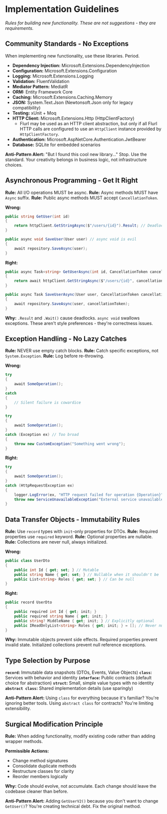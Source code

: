 # Implementation Guidelines

*Rules for building new functionality. These are not suggestions - they are requirements.*

## Community Standards - No Exceptions

When implementing new functionality, use these libraries. Period.

- **Dependency Injection:** Microsoft.Extensions.DependencyInjection
- **Configuration:** Microsoft.Extensions.Configuration
- **Logging:** Microsoft.Extensions.Logging
- **Validation:** FluentValidation
- **Mediator Pattern:** MediatR
- **ORM:** Entity Framework Core
- **Caching:** Microsoft.Extensions.Caching.Memory
- **JSON:** System.Text.Json (Newtonsoft.Json only for legacy compatibility)
- **Testing:** xUnit + Moq
- **HTTP Client:** Microsoft.Extensions.Http (HttpClientFactory)
    - Flurl may be used as an HTTP client abstraction, but only if all Flurl HTTP calls are configured to use an `HttpClient` instance provided by `HttpClientFactory`.
- **Authentication:** Microsoft.AspNetCore.Authentication.JwtBearer
- **Database:** SQLite for embedded scenarios

**Anti-Pattern Alert:** "But I found this cool new library..." Stop. Use the standard. Your creativity belongs in business logic, not infrastructure choices.

## Asynchronous Programming - Get It Right

**Rule:** All I/O operations MUST be async.
**Rule:** Async methods MUST have `Async` suffix.
**Rule:** Public async methods MUST accept `CancellationToken`.

**Wrong:**
```csharp
public string GetUser(int id)
{
    return httpClient.GetStringAsync($"/users/{id}").Result; // Deadlock waiting to happen
}

public async void SaveUser(User user) // async void is evil
{
    await repository.SaveAsync(user);
}
```

**Right:**
```csharp
public async Task<string> GetUserAsync(int id, CancellationToken cancellationToken = default)
{
    return await httpClient.GetStringAsync($"/users/{id}", cancellationToken);
}

public async Task SaveUserAsync(User user, CancellationToken cancellationToken = default)
{
    await repository.SaveAsync(user, cancellationToken);
}
```

**Why:** `.Result` and `.Wait()` cause deadlocks. `async void` swallows exceptions. These aren't style preferences - they're correctness issues.

## Exception Handling - No Lazy Catches

**Rule:** NEVER use empty catch blocks.
**Rule:** Catch specific exceptions, not `System.Exception`.
**Rule:** Log before re-throwing.

**Wrong:**
```csharp
try
{
    await SomeOperation();
}
catch
{
    // Silent failure is cowardice
}

try
{
    await SomeOperation();
}
catch (Exception ex) // Too broad
{
    throw new CustomException("Something went wrong");
}
```

**Right:**
```csharp
try
{
    await SomeOperation();
}
catch (HttpRequestException ex)
{
    logger.LogError(ex, "HTTP request failed for operation {Operation}", nameof(SomeOperation));
    throw new ServiceUnavailableException("External service unavailable", ex);
}
```

## Data Transfer Objects - Immutability Rules

**Rule:** Use `record` types with `init`-only properties for DTOs.
**Rule:** Required properties use `required` keyword.
**Rule:** Optional properties are nullable.
**Rule:** Collections are never null, always initialized.

**Wrong:**
```csharp
public class UserDto
{
    public int Id { get; set; } // Mutable
    public string Name { get; set; } // Nullable when it shouldn't be
    public List<string> Roles { get; set; } // Can be null
}
```

**Right:**
```csharp
public record UserDto
{
    public required int Id { get; init; }
    public required string Name { get; init; }
    public string? MiddleName { get; init; } // Explicitly optional
    public IReadOnlyList<string> Roles { get; init; } = []; // Never null
}
```

**Why:** Immutable objects prevent side effects. Required properties prevent invalid state. Initialized collections prevent null reference exceptions.

## Type Selection by Purpose

**`record`:** Immutable data snapshots (DTOs, Events, Value Objects)
**`class`:** Services with behavior and identity
**`interface`:** Public contracts (default choice for abstraction)
**`struct`:** Small, simple value types with no identity
**`abstract class`:** Shared implementation details (use sparingly)

**Anti-Pattern Alert:** Using `class` for everything because it's familiar? You're ignoring better tools. Using `abstract class` for contracts? You're limiting extensibility.

## Surgical Modification Principle

**Rule:** When adding functionality, modify existing code rather than adding wrapper methods.

**Permissible Actions:**
- Change method signatures
- Consolidate duplicate methods
- Restructure classes for clarity
- Reorder members logically

**Why:** Code should evolve, not accumulate. Each change should leave the codebase cleaner than before.

**Anti-Pattern Alert:** Adding `GetUserV2()` because you don't want to change `GetUser()`? You're creating technical debt. Fix the original method.